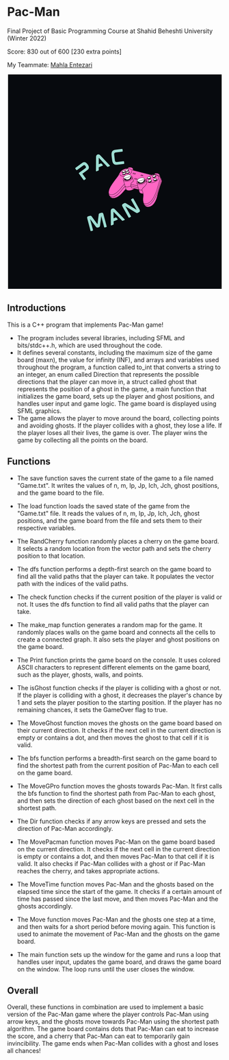 # Pac-Man
Final Project of Basic Programming Course at Shahid Beheshti University (Winter 2022)

Score: 830 out of 600 [230 extra points]

My Teammate: [Mahla Entezari](https://github.com/MahlaEn)

<p align="center">
  <img src="Images/Logo.png" />

## Introductions
This is a C++ program that implements Pac-Man game!

- The program includes several libraries, including SFML and bits/stdc++.h, which are used throughout the code.
- It defines several constants, including the maximum size of the game board (maxn), the value for infinity (INF), and arrays and variables used throughout the program, a function called to_int that converts a string to an integer, an enum called Direction that represents the possible directions that the player can move in, a struct called ghost that represents the position of a ghost in the game,  a main function that initializes the game board, sets up the player and ghost positions, and handles user input and game logic. The game board is displayed using SFML graphics.
- The game allows the player to move around the board, collecting points and avoiding ghosts. If the player collides with a ghost, they lose a life. If the player loses all their lives, the game is over. The player wins the game by collecting all the points on the board.

## Functions
- The save function saves the current state of the game to a file named "Game.txt". It writes the values of n, m, Ip, Jp, Ich, Jch, ghost positions, and the game board to the file.

- The load function loads the saved state of the game from the "Game.txt" file. It reads the values of n, m, Ip, Jp, Ich, Jch, ghost positions, and the game board from the file and sets them to their respective variables.

-  The RandCherry function randomly places a cherry on the game board. It selects a random location from the vector path and sets the cherry position to that location.

-  The dfs function performs a depth-first search on the game board to find all the valid paths that the player can take. It populates the vector path with the indices of the valid paths.

-  The check function checks if the current position of the player is valid or not. It uses the dfs function to find all valid paths that the player can take.

-  The make_map function generates a random map for the game. It randomly places walls on the game board and connects all the cells to create a connected graph. It also sets the player and ghost positions on the game board.

-  The Print function prints the game board on the console. It uses colored ASCII characters to represent different elements on the game board, such as the player, ghosts, walls, and points.

-  The isGhost function checks if the player is colliding with a ghost or not. If the player is colliding with a ghost, it decreases the player's chance by 1 and sets the player position to the starting position. If the player has no remaining chances, it sets the GameOver flag to true.

- The MoveGhost function moves the ghosts on the game board based on their current direction. It checks if the next cell in the current direction is empty or contains a dot, and then moves the ghost to that cell if it is valid.

- The bfs function performs a breadth-first search on the game board to find the shortest path from the current position of Pac-Man to each cell on the game board.

- The MoveGPro function moves the ghosts towards Pac-Man. It first calls the bfs function to find the shortest path from Pac-Man to each ghost, and then sets the direction of each ghost based on the next cell in the shortest path.

- The Dir function checks if any arrow keys are pressed and sets the direction of Pac-Man accordingly.

- The MovePacman function moves Pac-Man on the game board based on the current direction. It checks if the next cell in the current direction is empty or contains a dot, and then moves Pac-Man to that cell if it is valid. It also checks if Pac-Man collides with a ghost or if Pac-Man reaches the cherry, and takes appropriate actions.
  
- The MoveTime function moves Pac-Man and the ghosts based on the elapsed time since the start of the game. It checks if a certain amount of time has passed since the last move, and then moves Pac-Man and the ghosts accordingly.

- The Move function moves Pac-Man and the ghosts one step at a time, and then waits for a short period before moving again. This function is used to animate the movement of Pac-Man and the ghosts on the game board.

- The main function sets up the window for the game and runs a loop that handles user input, updates the game board, and draws the game board on the window. The loop runs until the user closes the window.

## Overall
Overall, these functions in combination are used to implement a basic version of the Pac-Man game where the player controls Pac-Man using arrow keys, and the ghosts move towards Pac-Man using the shortest path algorithm. The game board contains dots that Pac-Man can eat to increase the score, and a cherry that Pac-Man can eat to temporarily gain invincibility. The game ends when Pac-Man collides with a ghost and loses all chances!
